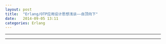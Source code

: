 ```yaml
---
layout: post
title:  "Erlang/OTP应用设计思想浅谈——自顶向下"
date:   2014-09-05 13:11
categories: Erlang
---
```



- - -


- - -

